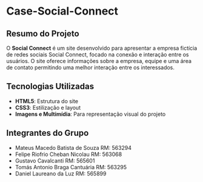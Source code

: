 # Case-Social-Connect

## Resumo do Projeto

O **Social Connect** é um site desenvolvido para apresentar a empresa fictícia de redes sociais Social Connect, focado na conexão e interação entre os usuários. O site oferece informações sobre a empresa, equipe e uma área de contato permitindo uma melhor interação entre os interessados.

## Tecnologias Utilizadas

- **HTML5**: Estrutura do site
- **CSS3**: Estilização e layout
- **Imagens e Multimídia**: Para representação visual do projeto

## Integrantes do Grupo

- Mateus Macedo Batista de Souza RM: 563294
- Felipe Riofrio Cheban Nicolau RM: 563068
- Gustavo Cavalcanti	RM: 565601
- Tomás Antonio Braga Cantuária RM: 563295
- Daniel Laureano da Luz RM: 565899
  

